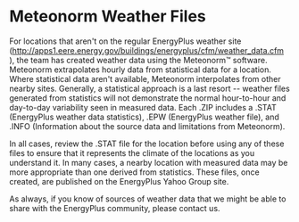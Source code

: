 # Meteonorm Weather Files

For locations that aren't on the regular EnergyPlus weather site (http://apps1.eere.energy.gov/buildings/energyplus/cfm/weather_data.cfm ), the team has created weather data using the Meteonorm™ software. Meteonorm extrapolates hourly data from statistical data for a location. Where statistical data aren't available, Meteonorm interpolates from other nearby sites. Generally, a statistical approach is a last resort -- weather files generated from statistics will not demonstrate the normal hour-to-hour and day-to-day variability seen in measured data. Each .ZIP includes a .STAT (EnergyPlus weather data statistics), .EPW (EnergyPlus weather file), and .INFO (Information about the source data and limitations from Meteonorm).

In all cases, review the .STAT file for the location before using any of these files to ensure that it represents the climate of the locations as you understand it. In many cases, a nearby location with measured data may be more appropriate than one derived from statistics. These files, once created, are published on the EnergyPlus Yahoo Group site.

As always, if you know of sources of weather data that we might be able to share with the EnergyPlus community, please contact us.